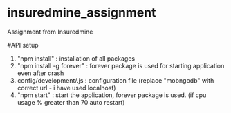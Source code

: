 # insuredmine_assignment

Assignment from Insuredmine

#API setup

1. "npm install" : installation of all packages
2. "npm install -g forever" : forever package is used for starting application even after crash
3. config/development/.js : configuration file (replace "mobngodb" with correct url - i have used localhost)
4. "npm start" : start the application, forever package is used. (if cpu usage % greater than 70 auto restart)
